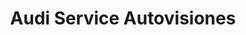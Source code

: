 ---
title: "Audi Service Autovisiones"
url: /ciudad-autonoma-de-buenos-aires/audi-service-autovisiones/
shop: Autowerkstatt
---